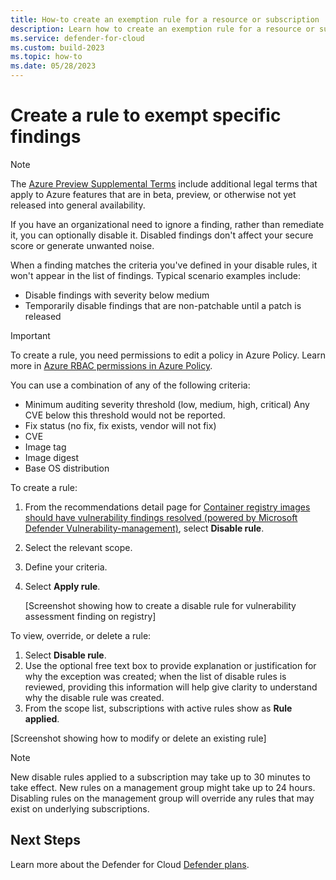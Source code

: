 ```yaml
---
title: How-to create an exemption rule for a resource or subscription 
description: Learn how to create an exemption rule for a resource or subscription  
ms.service: defender-for-cloud
ms.custom: build-2023
ms.topic: how-to
ms.date: 05/28/2023
---
```


# Create a rule to exempt specific findings 

> [!NOTE] 
> The [Azure Preview Supplemental Terms](//azure.microsoft.com/support/legal/preview-supplemental-terms/) include additional legal terms that apply to Azure features that are in beta, preview, or otherwise not yet released into general availability.  

If you have an organizational need to ignore a finding, rather than remediate it, you can optionally disable it. Disabled findings don't affect your secure score or generate unwanted noise. 

When a finding matches the criteria you've defined in your disable rules, it won't appear in the list of findings. Typical scenario examples include: 

- Disable findings with severity below medium 
- Temporarily disable findings that are non-patchable until a patch is released

> [!IMPORTANT] 
> To create a rule, you need permissions to edit a policy in Azure Policy. 
> Learn more in [Azure RBAC permissions in Azure Policy](../governance/policy/overview.md#azure-rbac-permissions-in-azure-policy). 

 
You can use a combination of any of the following criteria: 

- Minimum auditing severity threshold (low, medium, high, critical) Any CVE below this threshold would not be reported. 
- Fix status (no fix, fix exists, vendor will not fix) 
- CVE 
- Image tag 
- Image digest 
- Base OS distribution 

 To create a rule: 

1. From the recommendations detail page for [Container registry images should have vulnerability findings resolved (powered by Microsoft Defender Vulnerability-management)](https://ms.portal.azure.com/#view/Microsoft_Azure_Security_CloudNativeCompute/PhoenixContainerRegistryRecommendationDetailsBlade/assessmentKey/c0b7cfc6-3172-465a-b378-53c7ff2cc0d5/subscriptionIds~/%5B%220cd6095b-b140-41ec-ad1d-32f2f7493386%22%2C%22f1d79e73-f8e3-4b10-bfdb-4207ca0723ed%22%2C%220368444d-756e-4ca6-9ecd-e964248c227a%22%2C%22212f9889-769e-45ae-ab43-6da33674bd26%22%2C%22c0620f27-ac38-468c-a26b-264009fe7c41%22%2C%227afc2d66-d5b4-4e84-970b-a782e3e4cc46%22%2C%227d411d23-59e5-4e2e-8566-4f59de4544f2%22%2C%22b74d5345-100f-408a-a7ca-47abb52ba60d%22%2C%224628298e-882d-4f12-abf4-a9f9654960bb%22%2C%225a7084cb-3357-4ee0-b28f-a3230de8b337%22%2C%22dd4c2dac-db51-4cd0-b734-684c6cc360c1%22%2C%22bac420ed-c6fc-4a05-8ac1-8c0c52da1d6e%22%2C%223b2fda06-3ef6-454a-9dd5-994a548243e9%22%2C%2229de2cfc-f00a-43bb-bdc8-3108795bd282%22%2C%22bcdc6eb0-74cd-40b6-b3a9-584b33cea7b6%22%2C%224009f3ee-43c4-4f19-97e4-32b6f2285a68%22%2C%22b68b2f37-1d37-4c2f-80f6-c23de402792e%22%2C%22f455dda6-5a9b-4d71-8d51-7afc3b459039%22%5D/showSecurityCenterCommandBar~/false/assessmentOwners~/null), select **Disable rule**. 
1. Select the relevant scope. 
1. Define your criteria. 
1. Select **Apply rule**. 

    [Screenshot showing how to create a disable rule for vulnerability assessment finding on registry]

To view, override, or delete a rule: 

1. Select **Disable rule**. 
1. Use the optional free text box to provide explanation or justification for why the exception was created; when the list of disable rules is reviewed, providing this information will help give clarity to understand why the disable rule was created.
1. From the scope list, subscriptions with active rules show as **Rule applied**. 

[Screenshot showing how to modify or delete an existing rule] 

> [!NOTE]
> New disable rules applied to a subscription may take up to 30 minutes to take effect. New rules on a management group might take up to 24 hours. Disabling rules on the management group will override any rules that may exist on underlying subscriptions. 


## Next Steps 

 Learn more about the Defender for Cloud [Defender plans](defender-for-cloud-introduction.md#protect-cloud-workloads).
